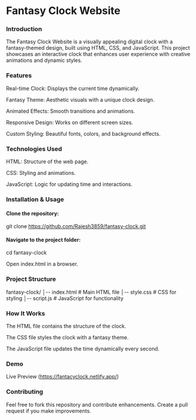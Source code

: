 <h1>Fantasy Clock Website</h1>

<h3>Introduction</h3>

The Fantasy Clock Website is a visually appealing digital clock with a fantasy-themed design, built using HTML, CSS, and JavaScript. This project showcases an interactive clock that enhances user experience with creative animations and dynamic styles.

<h3>Features</h3>

Real-time Clock: Displays the current time dynamically.

Fantasy Theme: Aesthetic visuals with a unique clock design.

Animated Effects: Smooth transitions and animations.

Responsive Design: Works on different screen sizes.

Custom Styling: Beautiful fonts, colors, and background effects.

<h3>Technologies Used</h3>

HTML: Structure of the web page.

CSS: Styling and animations.

JavaScript: Logic for updating time and interactions.

<h3>Installation & Usage</h3>

<h4>Clone the repository:</h4>

git clone https://github.com/Rajesh3859/fantasy-clock.git

<h4>Navigate to the project folder:</h4>

cd fantasy-clock

Open index.html in a browser.

<h3>Project Structure</h3>

fantasy-clock/
│-- index.html        # Main HTML file
│-- style.css         # CSS for styling
│-- script.js         # JavaScript for functionality

<h3>How It Works</h3>

The HTML file contains the structure of the clock.

The CSS file styles the clock with a fantasy theme.

The JavaScript file updates the time dynamically every second.

<h3>Demo</h3>

Live Preview (https://fantacyclock.netlify.app/)

<h3>Contributing</h3>

Feel free to fork this repository and contribute enhancements. Create a pull request if you make improvements.
